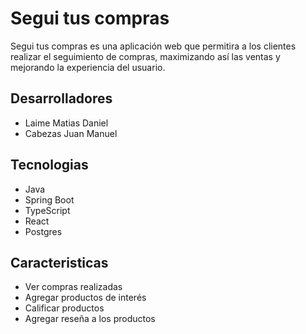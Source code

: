 # Segui tus compras

Segui tus compras es una aplicación web que permitira a los clientes realizar el seguimiento de compras, maximizando así las ventas y mejorando la experiencia del usuario.

## Desarrolladores

- Laime Matias Daniel
- Cabezas Juan Manuel

## Tecnologias

* Java
* Spring Boot
* TypeScript
* React
* Postgres

## Caracteristicas

- Ver compras realizadas
- Agregar productos de interés
- Calificar productos
- Agregar reseña a los productos
